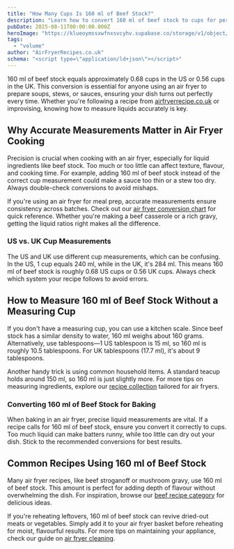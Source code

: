```yaml
---
title: "How Many Cups Is 160 ml of Beef Stock?"
description: "Learn how to convert 160 ml of beef stock to cups for perfect recipes every time. Get precise measurements for cooking and baking with ease."
pubDate: 2025-08-11T00:00:00.000Z
heroImage: "https://klueoymssxwfnxsvcyhv.supabase.co/storage/v1/object/public/md/how-many-cups-is-160-ml-of-beef-stock-3ef3d7c6.webp"
tags:
  - "volume"
author: "AirFryerRecipes.co.uk"
schema: "<script type=\"application/ld+json\"></script>"
---
```


<p>160 ml of beef stock equals approximately 0.68 cups in the US or 0.56 cups in the UK. This conversion is essential for anyone using an air fryer to prepare soups, stews, or sauces, ensuring your dish turns out perfectly every time. Whether you're following a recipe from <a href=https://www.airfryerrecipe.co.uk>airfryerrecipe.co.uk</a> or improvising, knowing how to measure liquids accurately is key.</p>  

<h2>Why Accurate Measurements Matter in Air Fryer Cooking</h2>  
<p>Precision is crucial when cooking with an air fryer, especially for liquid ingredients like beef stock. Too much or too little can affect texture, flavour, and cooking time. For example, adding 160 ml of beef stock instead of the correct cup measurement could make a sauce too thin or a stew too dry. Always double-check conversions to avoid mishaps.</p>  

<p>If you're using an air fryer for meal prep, accurate measurements ensure consistency across batches. Check out our <a href=https://www.airfryerrecipe.co.uk/air-fryer-conversion-chart>air fryer conversion chart</a> for quick reference. Whether you're making a beef casserole or a rich gravy, getting the liquid ratios right makes all the difference.</p>  

<h3>US vs. UK Cup Measurements</h3>  
<p>The US and UK use different cup measurements, which can be confusing. In the US, 1 cup equals 240 ml, while in the UK, it's 284 ml. This means 160 ml of beef stock is roughly 0.68 US cups or 0.56 UK cups. Always check which system your recipe follows to avoid errors.</p>  

<h2>How to Measure 160 ml of Beef Stock Without a Measuring Cup</h2>  
<p>If you don't have a measuring cup, you can use a kitchen scale. Since beef stock has a similar density to water, 160 ml weighs about 160 grams. Alternatively, use tablespoons—1 US tablespoon is 15 ml, so 160 ml is roughly 10.5 tablespoons. For UK tablespoons (17.7 ml), it's about 9 tablespoons.</p>  

<p>Another handy trick is using common household items. A standard teacup holds around 150 ml, so 160 ml is just slightly more. For more tips on measuring ingredients, explore our <a href=https://www.airfryerrecipe.co.uk/recipes>recipe collection</a> tailored for air fryers.</p>  

<h3>Converting 160 ml of Beef Stock for Baking</h3>  
<p>When baking in an air fryer, precise liquid measurements are vital. If a recipe calls for 160 ml of beef stock, ensure you convert it correctly to cups. Too much liquid can make batters runny, while too little can dry out your dish. Stick to the recommended conversions for best results.</p>  

<h2>Common Recipes Using 160 ml of Beef Stock</h2>  
<p>Many air fryer recipes, like beef stroganoff or mushroom gravy, use 160 ml of beef stock. This amount is perfect for adding depth of flavour without overwhelming the dish. For inspiration, browse our <a href=https://www.airfryerrecipe.co.uk/recipe-category/beef>beef recipe category</a> for delicious ideas.</p>  

<p>If you're reheating leftovers, 160 ml of beef stock can revive dried-out meats or vegetables. Simply add it to your air fryer basket before reheating for moist, flavourful results. For more tips on maintaining your appliance, check our guide on <a href=https://www.airfryerrecipe.co.uk/air-fryer-cleaner>air fryer cleaning</a>.</p>